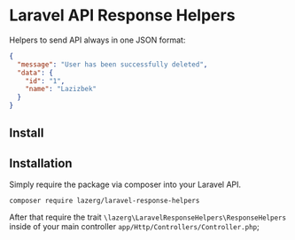 # Laravel API Response Helpers

Helpers to send API always in one JSON format:

```json
{
  "message": "User has been successfully deleted",
  "data": {
    "id": "1",
    "name": "Lazizbek"
  }
}
```

## Install

## Installation

Simply require the package via composer into your Laravel API.

    composer require lazerg/laravel-response-helpers

After that require the trait `\lazerg\LaravelResponseHelpers\ResponseHelpers` inside of your main controller `app/Http/Controllers/Controller.php`;